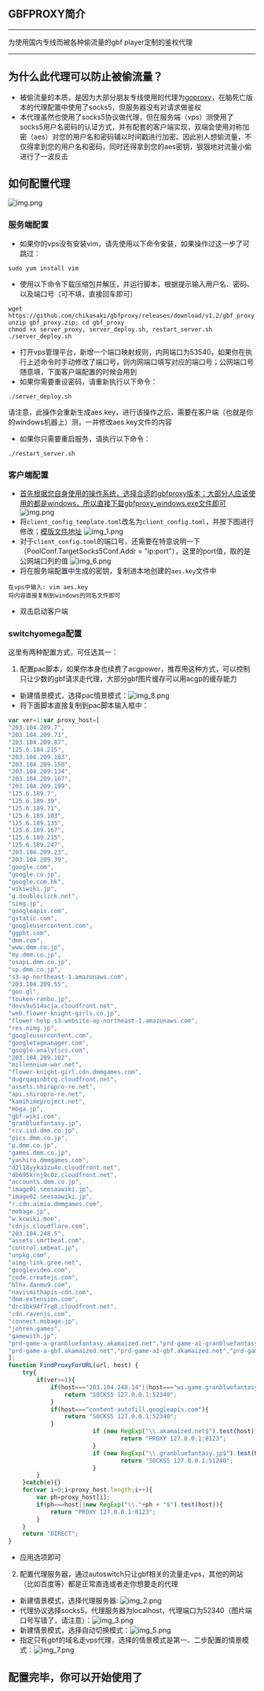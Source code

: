 ## GBFPROXY简介

---


为使用国内专线而被各种偷流量的gbf player定制的鉴权代理

---

## 为什么此代理可以防止被偷流量？
- 被偷流量的本质，是因为大部分朋友专线使用的代理为[goproxy](https://github.com/snail007/goproxy)，在脑死亡版本的代理配置中使用了socks5，但服务器没有对请求做鉴权
- 本代理虽然也使用了socks5协议做代理，但在服务端（vps）测使用了socks5用户名密码的认证方式，并有配套的客户端实现，双端会使用对称加密（aes）对您的用户名和密码辅以时间戳进行加密。因此别人想偷流量，不仅得拿到您的用户名和密码，同时还得拿到您的aes密钥，狠狠地对流量小偷进行了一波反击

## 如何配置代理
![img.png](img.png)

### 服务端配置
- 如果你的vps没有安装vim，请先使用以下命令安装，如果操作过这一步了可跳过：
```shell
sudo yum install vim
```
- 使用以下命令下载压缩包并解压，并运行脚本，根据提示输入用户名、密码、以及端口号（可不填，直接回车即可）
```shell
wget https://github.com/chikasaki/gbfproxy/releases/download/v1.2/gbf_proxy.zip
unzip gbf_proxy.zip; cd gbf_proxy
chmod +x server_proxy, server_deploy.sh, restart_server.sh
./server_deploy.sh
```
- 打开vps管理平台，新增一个端口映射规则，内网端口为53540，如果你在执行上述命令时手动修改了端口号，则内网端口填写对应的端口号；公网端口号随意填，下面客户端配置的时候会用到
- 如果你需要重设密码，请重新执行以下命令：
```shell
./server_deploy.sh
```
请注意，此操作会重新生成aes.key，进行该操作之后，需要在客户端（也就是你的windows机器上）测，一并修改aes.key文件的内容
- 如果你只需要重启服务，请执行以下命令：
```shell
./restart_server.sh
```

### 客户端配置
- [首先根据您自身使用的操作系统，选择合适的gbfproxy版本；大部分人应该使用的都是windows，所以直接下载gbfproxy_windows.exe文件即可](https://github.com/chikasaki/gbfproxy/releases/tag/v1.2)
  ![img.png](img.png)
- 将`client_config_template.toml`改名为`client_config.toml`，并按下图进行修改；[模版文件地址](https://github.com/chikasaki/gbfproxy/blob/main/client_config_template.toml)
![img_1.png](img_1.png)
- 对于`client_config.toml`的端口号，还需要在特意说明一下（PoolConf.TargetSocks5Conf.Addr = "ip:port"），这里的port值，取的是公网端口列的值
![img_6.png](img_6.png)
- 将在服务端配置中生成的密钥，复制进本地创建的`aes.key`文件中
```shell
在vps中输入: vim aes.key
将内容直接复制到windows的同名文件即可
```
- 双击启动客户端

### switchyomega配置
这里有两种配置方式，可任选其一：
1. 配置pac脚本，如果你本身也续费了acgpower，推荐用这种方式，可以控制只让少数的gbf请求走代理，大部分gbf图片缓存可以用acgp的缓存能力
  - 新建情景模式，选择pac情景模式：![img_8.png](img_8.png)
  - 将下面脚本直接复制到pac脚本输入框中：
```javascript
var ver=1;var proxy_host=[
"203.104.209.7",
"203.104.209.71",
"203.104.209.87",
"125.6.184.215",
"203.104.209.183",
"203.104.209.150",
"203.104.209.134",
"203.104.209.167",
"203.104.209.199",
"125.6.189.7",
"125.6.189.39",
"125.6.189.71",
"125.6.189.103",
"125.6.189.135",
"125.6.189.167",
"125.6.189.215",
"125.6.189.247",
"203.104.209.23",
"203.104.209.39",
"google.com",
"google.co.jp",
"google.com.hk",
"wikiwiki.jp",
"g.doubleclick.net",
"simg.jp",
"googleapis.com",
"gstatic.com",
"googleusercontent.com",
"ggpht.com",
"dmm.com",
"www.dmm.co.jp",
"my.dmm.co.jp",
"osapi.dmm.co.jp",
"sp.dmm.co.jp",
"s3-ap-northeast-1.amazonaws.com",
"203.104.209.55",
"goo.gl",
"touken-ranbu.jp",
"dovs9u514acja.cloudfront.net",
"web.flower-knight-girls.co.jp",
"flower-help.s3-website-ap-northeast-1.amazonaws.com",
"res.nimg.jp",
"googleusercontent.com",
"googletagmanager.com",
"google-analytics.com",
"203.104.209.102",
"millennium-war.net",
"flower-knight-girl.cdn.dmmgames.com",
"dugrqaqinbtcq.cloudfront.net",
"assets.shiropro-re.net",
"api.shiropro-re.net",
"kamihimeproject.net",
"mbga.jp",
"gbf-wiki.com",
"granbluefantasy.jp",
"rcv.ixd.dmm.co.jp",
"pics.dmm.co.jp",
"p.dmm.co.jp",
"games.dmm.co.jp",
"yashiro.dmmgames.com",
"d2l18yyka3zu4o.cloudfront.net",
"db695krnj9c0z.cloudfront.net",
"accounts.dmm.co.jp",
"image01.seesaawiki.jp",
"image02.seesaawiki.jp",
"r.cdn.aimia.dmmgames.com",
"mobage.jp",
"w.kcwiki.moe",
"cdnjs.cloudflare.com",
"203.104.248.5",
"assets.smrtbeat.com",
"control.smbeat.jp",
"unpkg.com",
"aimg-link.gree.net",
"googlevideo.com",
"code.createjs.com",
"blhx.danmu9.com",
"navismithapis-cdn.com",
"dmm-extension.com",
"drc1bk94f7rq8.cloudfront.net",
"cdn.ravenjs.com",
"connect.mobage.jp",
"johren.games",
"gamewith.jp",
"prd-game-a-granbluefantasy.akamaized.net","prd-game-a1-granbluefantasy.akamaized.net","prd-game-a2-granbluefantasy.akamaized.net","prd-game-a3-granbluefantasy.akamaized.net","prd-game-a4-granbluefantasy.akamaized.net","prd-game-a5-granbluefantasy.akamaized.net",
"prd-game-a-gbf.akamaized.net","prd-game-a1-gbf.akamaized.net","prd-game-a2-gbf.akamaized.net","prd-game-a3-gbf.akamaized.net","prd-game-a4-gbf.akamaized.net","prd-game-a5-gbf.akamaized.net","prd-game-a6-gbf.akamaized.net"
];
function FindProxyForURL(url, host) {
	try{
		if(ver>=1){
			if(host==="203.104.248.14"||host==="ws.game.granbluefantasy.jp"){
				return "SOCKS5 127.0.0.1:52340";
			}
			if(host==="content-autofill.googleapis.com"){
				return "SOCKS5 127.0.0.1:52340";
			}
                        if (new RegExp("\\.akamaized.net$").test(host)) {
                                return "PROXY 127.0.0.1:8123";
                        }
                        if (new RegExp("\\.granbluefantasy.jp$").test(host)) {
                                return "SOCKS5 127.0.0.1:51240";
                        }
 		}
	}catch(e){}
    for(var i=0;i<proxy_host.length;i++){
		var ph=proxy_host[i];
		if(ph===host||new RegExp("\\."+ph + "$").test(host)){
			return "PROXY 127.0.0.1:8123";
		}
	}
    return "DIRECT";
}
```
  - 应用选项即可

2. 配置代理服务器，通过autoswitch只让gbf相关的流量走vps，其他的网站（比如百度等）都是正常直连或者走你想要走的代理
  - 新建情景模式，选择代理服务器: ![img_2.png](img_2.png)
  - 代理协议选择socks5，代理服务器为localhost，代理端口为52340（图片端口号写错了，请注意）：![img_3.png](img_3.png)
  - 新建情景模式，选择自动切换模式：![img_5.png](img_5.png)
  - 指定只有gbf的域名走vps代理，选择的情景模式是第一、二步配置的情景模式：![img_7.png](img_7.png)
## 配置完毕，你可以开始使用了
